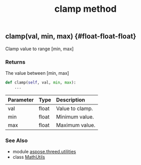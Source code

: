 ﻿---
title: clamp method
second_title: Aspose.3D for Python via .NET API References
description: 
type: docs
weight: 20
url: /python-net/aspose.threed.utilities/mathutils/clamp/
is_root: false
---

## clamp(val, min, max) {#float-float-float}

Clamp value to range [min, max]


### Returns 


The value between [min, max]


```python
def clamp(self, val, min, max):
    ...
```


| Parameter | Type | Description |
| :- | :- | :- |
| val | float | Value to clamp. |
| min | float | Minimum value. |
| max | float | Maximum value. |



### See Also
* module [aspose.threed.utilities](../../)
* class [MathUtils](/3d/python-net/aspose.threed.utilities/mathutils)
